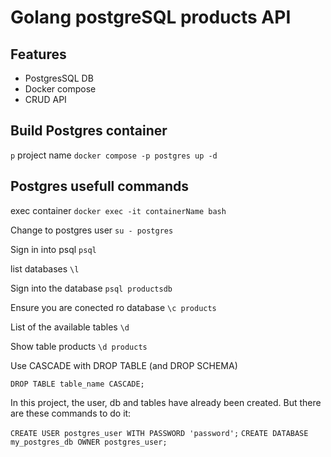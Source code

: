 # Golang postgreSQL products API

## Features

- PostgresSQL DB
- Docker compose
- CRUD API

## Build Postgres container

`p` project name
`docker compose -p postgres up -d`

## Postgres usefull commands

exec container
`docker exec -it containerName bash`

Change to postgres user
`su - postgres`

Sign in into psql
`psql`

list databases
`\l`

Sign into the database
`psql productsdb`

Ensure you are conected ro database
`\c products`

List of the available tables
`\d`

Show table products
`\d products`

Use CASCADE with DROP TABLE (and DROP SCHEMA)

`DROP TABLE table_name CASCADE;`

In this project, the user, db and tables have already been created. But there are these commands to do it:

`CREATE USER postgres_user WITH PASSWORD 'password';`
`CREATE DATABASE my_postgres_db OWNER postgres_user;`
